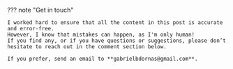 ??? note "Get in touch"

    I worked hard to ensure that all the content in this post is accurate and error-free.
    However, I know that mistakes can happen, as I'm only human!
    If you find any, or if you have questions or suggestions, please don’t hesitate to reach out in the comment section below.

    If you prefer, send an email to **gabrielbdornas@gmail.com**.
